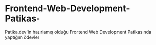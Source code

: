 # Frontend-Web-Development-Patikas-
Patika.dev'in hazırlamış olduğu Frontend Web Development Patikasında yaptığım ödevler
